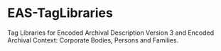 # EAS-TagLibraries
Tag Libraries for Encoded Archival Description Version 3 and Encoded Archival Context: Corporate Bodies, Persons and Families.
